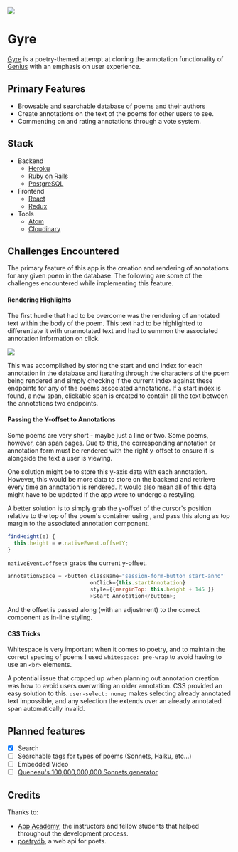 ![](https://res.cloudinary.com/dzqrzline/image/upload/v1506715559/gyrelogo_zxvpo4.gif)

# Gyre
[Gyre](https://gyre.herokuapp.com/#/) is a poetry-themed attempt at cloning the annotation functionality
 of [Genius](https://genius.com/) with an emphasis on user experience.

## Primary Features
- Browsable and searchable database of poems and their authors
- Create annotations on the text of the poems for other users to see.
- Commenting on and rating annotations through a vote system.

## Stack
- Backend
  - [Heroku](https://www.heroku.com/)
  - [Ruby on Rails](http://rubyonrails.org/)
  - [PostgreSQL](https://www.postgresql.org/)
- Frontend
  - [React](https://reactjs.org/)
  - [Redux](http://redux.js.org/)
- Tools
  - [Atom](https://atom.io/)
  - [Cloudinary](https://cloudinary.com/)

## Challenges Encountered
The primary feature of this app is the creation and rendering of annotations for any given poem in the database. The following are some of the challenges encountered while implementing this feature.

#### Rendering Highlights
The first hurdle that had to be overcome was the rendering of annotated text within the body of the poem. This text had to be highlighted to differentiate it with unannotated text and had to summon the associated annotation information on click.

![](http://res.cloudinary.com/dzqrzline/image/upload/v1506723348/Screen_Shot_2017-09-29_at_3.11.42_PM_xzd767.png)

This was accomplished by storing the start and end index for each annotation in the database and iterating through the characters of the poem being rendered and simply checking if the current index against these endpoints for any of the poems associated annotations. If a start index is found, a new span, clickable span is created to contain all the text between the annotations two endpoints.


<!-- #### User Workflow

  -->

#### Passing the Y-offset to Annotations

Some poems are very short - maybe just a line or two. Some poems, however, can span pages. Due to this, the corresponding annotation or annotation form must be rendered with the right y-offset to ensure it is alongside the text a user is viewing.

One solution might be to store this y-axis data with each annotation. However, this would be more data to store on the backend and retrieve every time an annotation is rendered. It would also mean all of this data might have to be updated if the app were to undergo a restyling.

A better solution is to simply grab the y-offset of the cursor's position relative to the top of the poem's container using , and pass this along as top margin to the associated annotation component.

```javascript
findHeight(e) {
  this.height = e.nativeEvent.offsetY;
}
  ```
`nativeEvent.offsetY` grabs the current y-offset.

```javascript
annotationSpace = <button className="session-form-button start-anno"
                          onClick={this.startAnnotation}
                          style={{marginTop: this.height + 145 }}
                          >Start Annotation</button>;
```
And the offset is passed along (with an adjustment) to the correct component as in-line styling.


#### CSS Tricks

Whitespace is very important when it comes to poetry, and to maintain the correct spacing of poems I used
`whitespace: pre-wrap`
to avoid having to use an `<br>` elements.

A potential issue that cropped up when planning out annotation creation was how to avoid users overwriting an older annotation. CSS provided an easy solution to this.
`user-select: none;`
makes selecting already annotated text impossible, and any selection the extends over an already annotated span automatically invalid.

## Planned features
- [x] Search
- [ ] Searchable tags for types of poems (Sonnets, Haiku, etc...)
- [ ] Embedded Video
- [ ] [Queneau's 100,000,000,000 Sonnets generator](http://www.growndodo.com/wordplay/oulipo/10%5E14sonnets.html)

## Credits
Thanks to:
- [App Academy](https://www.appacademy.io/), the instructors and fellow students that helped throughout the development process.
- [poetrydb](http://poetrydb.org/index.html), a web api for poets.
